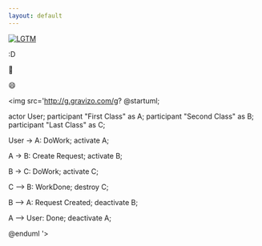 ```yaml
---
layout: default
---
```


[![LGTM](http://lgtm.in/p/OX19r0cQp)](http://lgtm.in/i/OX19r0cQp)

:D

:beer:

:smile:

<img src='http://g.gravizo.com/g?
@startuml;

actor User;
participant "First Class" as A;
participant "Second Class" as B;
participant "Last Class" as C;

User -> A: DoWork;
activate A;

A -> B: Create Request;
activate B;

B -> C: DoWork;
activate C;

C --> B: WorkDone;
destroy C;

B --> A: Request Created;
deactivate B;

A --> User: Done;
deactivate A;

@enduml
'>
